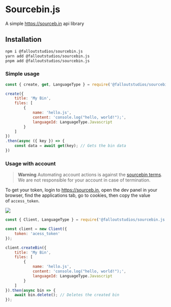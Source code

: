 # Sourcebin.js

A simple https://sourceb.in api library

## Installation

```bash
npm i @falloutstudios/sourcebin.js
yarn add @falloutstudios/sourcebin.js
pnpm add @falloutstudios/sourcebin.js
```

### Simple usage

```js
const { create, get, LanguageType } = require('@falloutstudios/sourcebin.js'); // Use import for ES Modules

create({
    title: 'My Bin',
    files: [
        {
            name: 'hello.js',
            content: 'console.log("hello, world!");',
            languageId: LanguageType.Javascript
        }
    ]
})
.then(async ({ key }) => {
    const data = await get(key); // Gets the bin data
})
```

### Usage with account

> **Warning**
> Automating account actions is against the [sourcebin terms](https://sourceb.in/terms#accounts). We are not responsible for your account in case of termination.

To get your token, login to https://sourceb.in, open the dev panel in your browser, find the applications tab, go to cookies, then copy the value of `access_token`.

![](https://i.imgur.com/zsZjHD4.png)

```js
const { Client, LanguageType } = require('@falloutstudios/sourcebin.js'); // Use import for ES Modules

const client = new Client({
    token: 'acess_token'
});

client.createBin({
    title: 'My Bin',
    files: [
        {
            name: 'hello.js',
            content: 'console.log("hello, world!");',
            languageId: LanguageType.Javascript
        }
    ]
}).then(async bin => {
    await bin.delete(); // Deletes the created bin
});
```